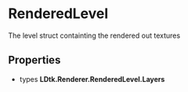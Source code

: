 # RenderedLevel

The level struct containting the rendered out textures

## Properties

- types **LDtk.Renderer.RenderedLevel.Layers**

